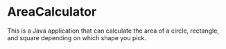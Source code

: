 # AreaCalculator
This is a Java application that can calculate the area of a circle, rectangle, and square depending on which shape you pick. 
